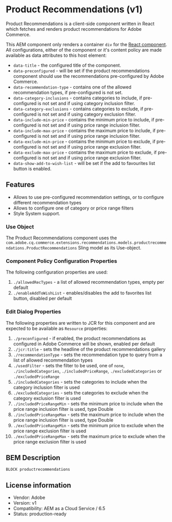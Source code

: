 <!--
Copyright 2021 Adobe Systems Incorporated

Licensed under the Apache License, Version 2.0 (the "License");
you may not use this file except in compliance with the License.
You may obtain a copy of the License at

    http://www.apache.org/licenses/LICENSE-2.0

Unless required by applicable law or agreed to in writing, software
distributed under the License is distributed on an "AS IS" BASIS,
WITHOUT WARRANTIES OR CONDITIONS OF ANY KIND, either express or implied.
See the License for the specific language governing permissions and
limitations under the License.
-->
# Product Recommendations (v1)

Product Recommendations is a client-side component written in React which fetches and renders product recommendations for Adobe Commerce.

This AEM component only renders a container `div` for the [React component](/extensions/product-recs/react-components/src/components/ProductRecsGallery). 
All configurations, either of the component or it's content policy are made available as data attributes to this host element:

- `data-title` - the configured title of the component.
- `data-preconfigured` - will be set if the product recommendations component should use the recommendations pre-configured by Adobe Commerce. 
- `data-recommendation-type` - contains one of the allowed recommendation types, if pre-configured is not set.
- `data-category-inclusions` - contains categories to include, if pre-configured is not set and if using category inclusion filter.
- `data-category-exclusions` - contains categories to exclude, if pre-configured is not set and if using category exclusion filter.
- `data-include-min-price` - contains the minimum price to include, if pre-configured is not set and if using price range inclusion filter.
- `data-include-max-price` - contains the maximum price to include, if pre-configured is not set and if using price range inclusion filter.
- `data-exclude-min-price` - contains the minimum price to exclude, if pre-configured is not set and if using price range exclusion filter.
- `data-exclude-max-price` - contains the maximum price to exclude, if pre-configured is not set and if using price range exclusion filter.
- `data-show-add-to-wish-list` - will be set if the add to favourites list button is enabled.

## Features

* Allows to use pre-configured recommendation settings, or to configure different recommendation types
* Allows to configure one of category or price range filters 
* Style System support.

### Use Object

The Product Recommendations component uses the `com.adobe.cq.commerce.extensions.recommendations.models.productrecommendations.ProductRecommendations` Sling model as its Use-object.

### Component Policy Configuration Properties

The following configuration properties are used:

1. `./allowedRecTypes` - a list of allowed recommendation types, empty per default
2. `./enableAddToWishList` - enables/disables the add to favorites list button, disabled per default

### Edit Dialog Properties

The following properties are written to JCR for this component and are expected to be available as `Resource` properties:

1. `./preconfigured` - if enabled, the product recommendations as configured in Adobe Commerce will be shown, enabled per default
2. `./jcr:title` - sets the headline of the product recommendations gallery
3. `./recommendationType` - sets the recommendation type to query from a list of allowed recommendation types
4. `./usedFilter` - sets the filter to be used, one of `none`, `./includedCategories`, `./includedPriceRange`, `./excludedCategories` or `./excludedPriceRange`
5. `./includedCategories` - sets the categories to include when the category inclusion filter is used
6. `./excludedCategories` - sets the categories to exclude when the category exclusion filter is used
7. `./includedPriceRangeMin` - sets the minimum price to include when the price range inclusion filter is used, type Double
8. `./includedPriceRangeMax` - sets the maximum price to include when the price range inclusion filter is used, type Double
9. `./excludedPriceRangeMin` - sets the minimum price to exclude when the price range exclusion filter is used
10. `./excludedPriceRangeMax` - sets the maximum price to exclude when the price range exclusion filter is used

## BEM Description

```
BLOCK productrecommendations    
```

## License information

-   Vendor: Adobe
-   Version: v1
-   Compatibility: AEM as a Cloud Service / 6.5
-   Status: production-ready
